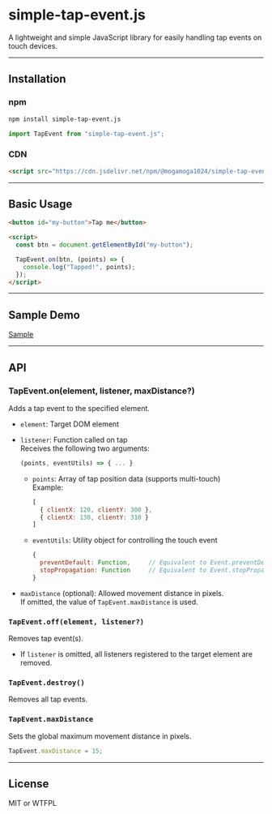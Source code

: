 # simple-tap-event.js

A lightweight and simple JavaScript library for easily handling tap events on touch devices.

---

## Installation

### npm

```bash
npm install simple-tap-event.js
```

```js
import TapEvent from "simple-tap-event.js";
```

### CDN

```html
<script src="https://cdn.jsdelivr.net/npm/@mogamoga1024/simple-tap-event@latest/simple_tap_event.min.js"></script>
```

---

## Basic Usage

```html
<button id="my-button">Tap me</button>

<script>
  const btn = document.getElementById("my-button");

  TapEvent.on(btn, (points) => {
    console.log("Tapped!", points);
  });
</script>
```

---

## Sample Demo

[Sample](https://mogamoga1024.github.io/simple-tap-event.js/sample/sample.html)

---

## API

### TapEvent.on(element, listener, maxDistance?)

Adds a tap event to the specified element.

- `element`: Target DOM element  
- `listener`: Function called on tap  
  Receives the following two arguments:

  ```js
  (points, eventUtils) => { ... }
  ```

  - `points`: Array of tap position data (supports multi-touch)  
    Example:
    ```js
    [
      { clientX: 120, clientY: 300 },
      { clientX: 130, clientY: 310 }
    ]
    ```

  - `eventUtils`: Utility object for controlling the touch event  
    ```js
    {
      preventDefault: Function,     // Equivalent to Event.preventDefault()
      stopPropagation: Function     // Equivalent to Event.stopPropagation()
    }
    ```

- `maxDistance` (optional): Allowed movement distance in pixels.  
  If omitted, the value of `TapEvent.maxDistance` is used.

### `TapEvent.off(element, listener?)`

Removes tap event(s).

- If `listener` is omitted, all listeners registered to the target element are removed.

### `TapEvent.destroy()`

Removes all tap events.

### `TapEvent.maxDistance`

Sets the global maximum movement distance in pixels.

```js
TapEvent.maxDistance = 15;
```

---

## License

MIT or WTFPL
